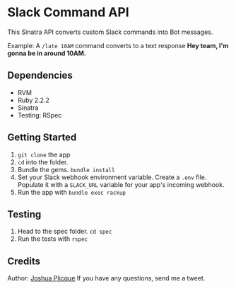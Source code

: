 # Slack Command API

This Sinatra API converts custom Slack commands into Bot messages.

Example:
A `/late 10AM` command converts to a text response **Hey team, I'm gonna be in around 10AM.**

## Dependencies

* RVM
* Ruby 2.2.2
* Sinatra
* Testing: RSpec

## Getting Started
1. `git clone` the app
2. `cd` into the folder.
3. Bundle the gems. `bundle install`
4. Set your Slack webhook environment variable. Create a `.env` file. Populate it with a `SLACK_URL` variable for your app's incoming webhook. 
4. Run the app with `bundle exec rackup`

## Testing
1. Head to the spec folder. `cd spec`
2. Run the tests with `rspec`

## Credits
Author: [Joshua Plicque](https://twitter.com/GoHard_EveryDay)
If you have any questions, send me a tweet.
